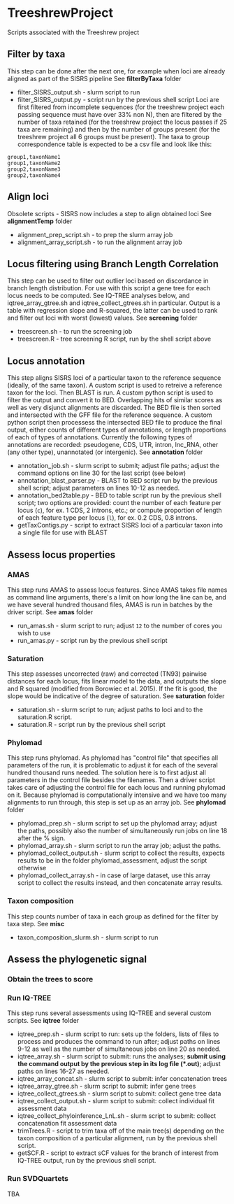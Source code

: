 # TreeshrewProject
Scripts associated with the Treeshrew project

## Filter by taxa
This step can be done after the next one, for example when loci are already aligned as part of the SISRS pipeline
See **filterByTaxa** folder
* filter_SISRS_output.sh - slurm script to run
* filter_SISRS_output.py - script run by the previous shell script
Loci are first filtered from incomplete sequences (for the treeshrew project each passing sequence must have over 33% non N), then are filtered by the number of taxa retained (for the treeshrew project the locus passes if 25 taxa are remaining) and then by the number of groups present (for the treeshrew project all 6 groups must be present).
The taxa to group correspondence table is expected to be a csv file and look like this:
```
group1,taxonName1
group1,taxonName2
group2,taxonName3
group2,taxonName4
```


## Align loci
Obsolete scripts - SISRS now includes a step to align obtained loci
See **alignmentTemp** folder
* alignment_prep_script.sh - to prep the slurm array job
* alignment_array_script.sh - to run the alignment array job

## Locus filtering using Branch Length Correlation
This step can be used to filter out outlier loci based on discordance in branch length distribution. For use with this script a gene tree for each locus needs to be computed. See IQ-TREE analyses below, and iqtree_array_gtree.sh and iqtree_collect_gtrees.sh in particular. Output is a table with regression slope and R-squared, the latter can be used to rank and filter out loci with worst (lowest) values.
See **screening** folder
* treescreen.sh - to run the screening job
* treescreen.R - tree screening R script, run by the shell script above

## Locus annotation

This step aligns SISRS loci of a particular taxon to the reference sequence (ideally, of the same taxon). A custom script is used to retreive a reference taxon for the loci. Then BLAST is run. A custom python script is used to filter the output and convert it to BED. Overlapping hits of similar scores as well as very disjunct alignments are discarded. The BED file is then sorted and intersected with the GFF file for the reference sequence. A custom python script then processess the intersected BED file to produce the final output, either counts of different types of annotations, or length proportions of each of types of annotations. Currently the following types of annotations are recorded: pseudogene, CDS, UTR, intron, lnc_RNA, other (any other type), unannotated (or intergenic). See **annotation** folder
* annotation_job.sh - slurm script to submit; adjust file paths; adjust the command options on line 30 for the last script (see below)
* annotation_blast_parser.py - BLAST to BED script run by the previous shell script; adjust parameters on lines 10-12 as needed.
* annotation_bed2table.py - BED to table script run by the previous shell script; two options are provided: count the number of each feature per locus (`c`), for ex. 1 CDS, 2 introns, etc.; or compute proportion of length of each feature type per locus (`l`), for ex. 0.2 CDS, 0.8 introns.
* getTaxContigs.py - script to extract SISRS loci of a particular taxon into a single file for use with BLAST

## Assess locus properties

### AMAS
This step runs AMAS to assess locus features. Since AMAS takes file names as command line arguments, there's a limit on how long the line can be, and we have several hundred thousand files, AMAS is run in batches by the driver script. See **amas** folder
* run_amas.sh - slurm script to run; adjust `12` to the number of cores you wish to use
* run_amas.py - script run by the previous shell script

### Saturation
This step assesses uncorrected (raw) and corrected (TN93) pairwise distances for each locus, fits linear model to the data, and outputs the slope and R squared (modified from Borowiec et al. 2015). If the fit is good, the slope would be indicative of the degree of saturation. See **saturation** folder
* saturation.sh - slurm script to run; adjust paths to loci and to the saturation.R script.
* saturation.R - script run by the previous shell script

### Phylomad
This step runs phylomad. As phylomad has "control file" that specifies all parameters of the run, it is problematic to adjust it for each of the several hundred thousand runs needed. The solution here is to first adjust all parameters in the control file besides the filenames. Then a driver script takes care of adjusting the control file for each locus and running phylomad on it. Because phylomad is computationally intensive and we have too many alignments to run through, this step is set up as an array job. See **phylomad** folder
* phylomad_prep.sh - slurm script to set up the phylomad array; adjust the paths, possibly also the number of simultaneously run jobs on line 18 after the % sign.
* phylomad_array.sh - slurm script to run the array job; adjust the paths.
* phylomad_collect_output.sh - slurm script to collect the results, expects results to be in the folder phylomad_assessment, adjust the script otherwise
* phylomad_collect_array.sh - in case of large dataset, use this array script to collect the results instead, and then concatenate array results.

### Taxon composition
This step counts number of taxa in each group as defined for the filter by taxa step. See **misc**
* taxon_composition_slurm.sh - slurm script to run

## Assess the phylogenetic signal

### Obtain the trees to score

### Run IQ-TREE
This step runs several assessments using IQ-TREE and several custom scripts. See **iqtree** folder
* iqtree_prep.sh - slurm script to run: sets up the folders, lists of files to process and produces the command to run after; adjust paths on lines 9-12 as well as the number of simultaneous jobs on line 20 as needed.
* iqtree_array.sh - slurm script to submit: runs the analyses; **submit using the command output by the previous step in its log file (\*.out)**; adjust paths on lines 16-27 as needed.
* iqtree_array_concat.sh - slurm script to submit: infer concatenation trees
* iqtree_array_gtree.sh - slurm script to submit: infer gene trees
* iqtree_collect_gtrees.sh - slurm script to submit: collect gene tree data
* iqtree_collect_output.sh - slurm script to submit: collect individual fit assessment data
* iqtree_collect_phyloinference_LnL.sh - slurm script to submit: collect concatenation fit assessment data
* trimTrees.R - script to trim taxa off of the main tree(s) depending on the taxon composition of a particular alignment, run by the previous shell script.
* getSCF.R - script to extract sCF values for the branch of interest from IQ-TREE output, run by the previous shell script.

### Run SVDQuartets

TBA


